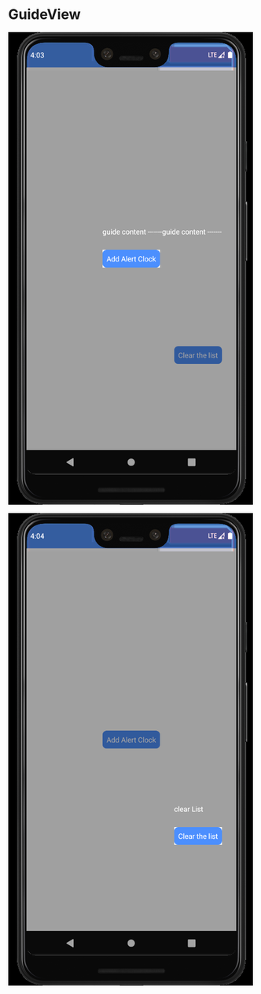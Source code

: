 # GuideView

![first guide](https://github.com/hxgJG/GuideView/blob/master/guide1.png)



![second guide](https://github.com/hxgJG/GuideView/blob/master/guide2.png)
